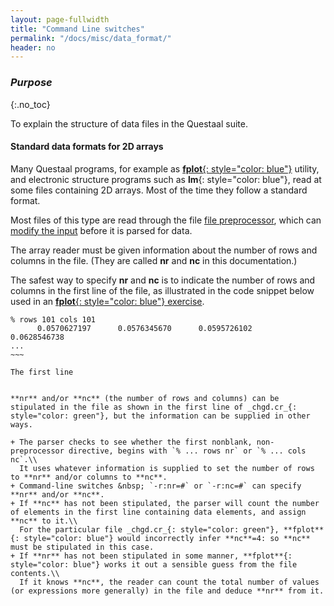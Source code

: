 ```yaml
---
layout: page-fullwidth
title: "Command Line switches"
permalink: "/docs/misc/data_format/"
header: no
---
```


### _Purpose_
{:.no_toc}

To explain the structure of data files in the Questaal suite.

#### Standard data formats for 2D arrays

Many Questaal programs, for example as [**fplot**{: style="color: blue"}](/docs/misc/fplot/) utility, and electronic structure programs such
as **lm**{: style="color: blue"}, read at some files containing 2D arrays.  Most of the time they follow a standard format.

Most files of this type are read through the file [file preprocessor](/docs/input/preprocessor), which can [modify the input](/docs/input/preprocessor/#main-features)
before it is parsed for data.


The array reader must be given information about the number of rows and columns in the file.  (They are called **nr** and **nc** in this
documentation.)

The safest way to specify **nr** and **nc** is to indicate the number of rows and columns in the first line of the file, as illustrated in
the code snippet below used in an [**fplot**{: style="color: blue"}
exercise](/docs/misc/fplot/#example-23-nbsp-charge-density-contours-in-cr).

~~~~
% rows 101 cols 101
      0.0570627197      0.0576345670      0.0595726102      0.0628546738
...
~~~

The first line


**nr** and/or **nc** (the number of rows and columns) can be stipulated in the file as shown in the first line of _chgd.cr_{:
style="color: green"}, but the information can be supplied in other ways.

+ The parser checks to see whether the first nonblank, non-preprocessor directive, begins with `% ... rows nr` or `% ... cols nc`.\\
  It uses whatever information is supplied to set the number of rows to **nr** and/or columns to **nc**.
+ Command-line switches &nbsp; `-r:nr=#` or `-r:nc=#` can specify **nr** and/or **nc**.
+ If **nc** has not been stipulated, the parser will count the number of elements in the first line containing data elements, and assign **nc** to it.\\
  For the particular file _chgd.cr_{: style="color: green"}, **fplot**{: style="color: blue"} would incorrectly infer **nc**=4: so **nc** must be stipulated in this case.
+ If **nr** has not been stipulated in some manner, **fplot**{: style="color: blue"} works it out a sensible guess from the file contents.\\
  If it knows **nc**, the reader can count the total number of values (or expressions more generally) in the file and deduce **nr** from it.

